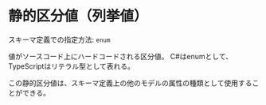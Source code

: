 # 静的区分値（列挙値）
スキーマ定義での指定方法: `enum`

値がソースコード上にハードコードされる区分値。
C#はenumとして、TypeScriptはリテラル型として表れる。

この静的区分値は、スキーマ定義上の他のモデルの属性の種類として使用することができる。
